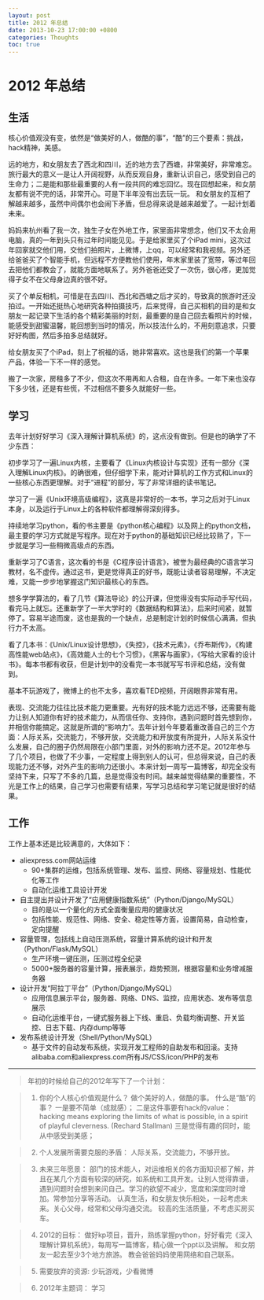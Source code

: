 ```yaml
---
layout: post
title: 2012 年总结
date: 2013-10-23 17:00:00 +0800
categories: Thoughts
toc: true
---
```


# 2012 年总结

## 生活
 
核心价值观没有变，依然是“做美好的人，做酷的事”，“酷”的三个要素：挑战，hack精神，美感。

远的地方，和女朋友去了西北和四川，近的地方去了西塘，非常美好，非常难忘。旅行最大的意义一是让人开阔视野，从而反观自身，重新认识自己，感受到自己的生命力；二是能和那些最重要的人有一段共同的难忘回忆。现在回想起来，和女朋友都有说不完的话，非常开心。可是下半年没有出去玩一玩。
和女朋友的互相了解越来越多，虽然中间偶尔也会闹下矛盾，但总得来说是越来越爱了。一起计划着未来。

妈妈来杭州看了我一次，独生子女在外地工作，家里面非常想念，他们又不太会用电脑，真的一年到头只有过年时间能见见。于是给家里买了个iPad mini，这次过年回家就交他们用，交他们拍照片，上微博，上qq，可以经常和我视频。另外还给爸爸买了个智能手机，但远程不方便教他们使用，年末家里装了宽带，等过年回去把他们都教会了，就能方面地联系了。另外爸爸还受了一次伤，很心疼，更加觉得子女不在父母身边真的很不好。

买了个单反相机，可惜是在去四川、西北和西塘之后才买的，导致真的旅游时还没拍过。一开始还挺热心地研究各种拍摄技巧，后来觉得，自己买相机的目的是和女朋友一起记录下生活的各个精彩美丽的时刻，最重要的是自己回去看照片的时候，能感受到甜蜜温馨，能回想到当时的情况，所以技法什么的，不用刻意追求，只要好好构图，然后多拍多总结就好。

给女朋友买了个iPad，刻上了祝福的话，她非常喜欢。这也是我们的第一个苹果产品，体验一下不一样的感觉。

搬了一次家，房租多了不少，但这次不用再和人合租，自在许多。一年下来也没存下多少钱，还是有些慌，不过相信不要多久就能好一些。

## 学习

去年计划好好学习《深入理解计算机系统》的，这点没有做到。但是也的确学了不少东西：
 
初步学习了一遍Linux内核，主要看了《Linux内核设计与实现》还有一部分《深入理解Linux内核》。的确很难，但仔细学下来，能对计算机的工作方式和Linux的一些核心东西更理解。对于“进程”的部分，写了非常详细的读书笔记。

学习了一遍《Unix环境高级编程》，这真是非常好的一本书，学习之后对于Linux本身，以及运行于Linux上的各种软件都理解得深刻得多。

持续地学习python，看的书主要是《python核心编程》以及网上的python文档，最主要的学习方式就是写程序。现在对于python的基础知识已经比较熟了，下一步就是学习一些稍微高级点的东西。

重新学习了C语言，这次看的书是《C程序设计语言》，被誉为最经典的C语言学习教材，名不虚传。通过这书，更是觉得真正的好书，既能让读者容易理解，不决定难，又能一步步地掌握这门知识最核心的东西。

想多学学算法的，看了几节《算法导论》的公开课，但觉得没有实际动手写代码，看完马上就忘。还重新学了一半大学时的《数据结构和算法》，后来时间紧，就暂停了。容易半途而废，这也是我的一个缺点，总是制定计划的时候信心满满，但执行力不太高。

看了几本书：《Unix/Linux设计思想》，《失控》，《技术元素》，《乔布斯传》，《构建高性能web站点》，《高效能人士的七个习惯》，《黑客与画家》，《写给大家看的设计书》。每本书都有收获，但是计划中的没看完一本书就写写书评和总结，没有做到。

基本不玩游戏了，微博上的也不太多，喜欢看TED视频，开阔眼界非常有用。

表现、交流能力往往比技术能力更重要。光有好的技术能力远远不够，还需要有能力让别人知道你有好的技术能力，从而信任你、支持你，遇到问题时首先想到你，并相信你能搞定。这就是所谓的“影响力”。去年计划今年要着重改善自己的三个方面：人际关系，交流能力，不够开放，交流能力和开放度有所提升，人际关系没什么发展，自己的圈子仍然局限在小部门里面，对外的影响力还不足。2012年参与了几个项目，也做了不少事，一定程度上得到别人的认可，但总得来说，自己的表现能力还不够，对外产生的影响力还很小。本来计划一周写一篇博客，却完全没有坚持下来，只写了不多的几篇，总是觉得没有时间。越来越觉得结果的重要性，不光是工作上的结果，自己学习也需要有结果，写学习总结和学习笔记就是很好的结果。

## 工作

工作上基本还是比较满意的，大体如下：

* aliexpress.com网站运维
    - 90+集群的运维，包括系统管理、发布、监控、网络、容量规划、性能优化等工作
    - 自动化运维工具设计开发
* 自主提出并设计开发了“应用健康指数系统”（Python/Django/MySQL）
    - 目的是以一个量化的方式全面衡量应用的健康状况
    - 包括性能、规范性、网络、安全、稳定性等方面，设置简易，自动检查，定向提醒
* 容量管理，包括线上自动压测系统，容量计算系统的设计和开发（Python/Flask/MySQL）
    - 生产环境一键压测，压测过程全纪录
    - 5000+服务器的容量计算，报表展示，趋势预测，根据容量和业务增减服务器
* 设计开发“阿拉丁平台”（Python/Django/MySQL）
    - 应用信息展示平台，服务器、网络、DNS、监控，应用状态、发布等信息展示
    - 自动化运维平台，一键式服务器上下线、重启、负载均衡调整、开关监控、日志下载、内存dump等等
* 发布系统设计开发（Shell/Python/MySQL）
    - 基于文件的自动发布系统，实现开发工程师的自助发布和回滚。支持alibaba.com和aliexpress.com所有JS/CSS/icon/PHP的发布

--------------------------------------------------------------
 
> 年初的时候给自己的2012年写下了一个计划：

> 1. 你的个人核心价值观是什么？ 
> 做个美好的人，做酷的事。 
> 什么是“酷”的事？
> 一是要不简单（成就感）；
> 二是这件事要有hack的value：
> hacking means exploring the limits of what is possible, in a spirit of playful cleverness. (Rechard Stallman)
> 三是觉得有趣的同时，能从中感受到美感；

> 2. 个人发展所需要克服的矛盾： 
> 人际关系，交流能力，不够开放。 

> 3. 未来三年愿景： 
> 部门的技术能人，对运维相关的各方面知识都了解，并且在某几个方面有较深的研究，如系统和工具开发。让别人觉得靠谱，遇到问题时会想到来问自己。学习的欲望不减少，宽度和深度同时增加。常参加分享等活动。 
> 认真生活，和女朋友快乐相处，一起考虑未来。关心父母，经常和父母沟通交流。 
> 较高的生活质量，不考虑买房买车。 

> 4. 2012的目标： 
> 做好kp项目，晋升，熟练掌握python，好好看完《深入理解计算机系统》，每周写一篇博客，精心做一个ppt以及讲解。 
> 和女朋友一起去至少3个地方旅游。 
> 教会爸爸妈妈使用网络和自己联系。 

> 5. 需要放弃的资源: 
> 少玩游戏，少看微博 

> 6. 2012年主题词： 
> 学习

